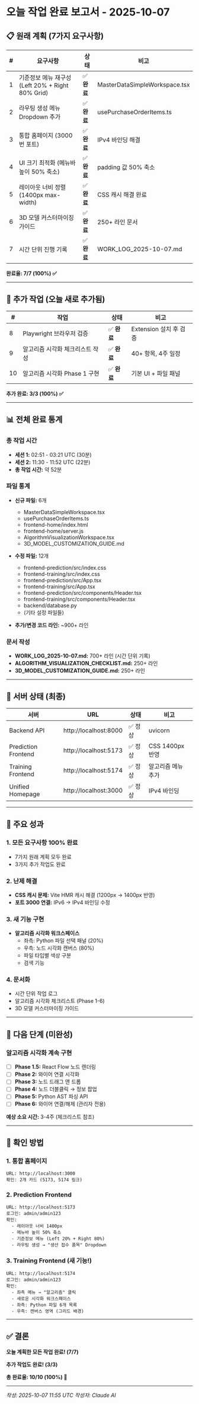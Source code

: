 # 오늘 작업 완료 보고서 - 2025-10-07

## 📋 원래 계획 (7가지 요구사항)

| # | 요구사항 | 상태 | 비고 |
|---|---------|------|------|
| 1 | 기준정보 메뉴 재구성 (Left 20% + Right 80% Grid) | ✅ **완료** | MasterDataSimpleWorkspace.tsx |
| 2 | 라우팅 생성 메뉴 Dropdown 추가 | ✅ **완료** | usePurchaseOrderItems.ts |
| 3 | 통합 홈페이지 (3000번 포트) | ✅ **완료** | IPv4 바인딩 해결 |
| 4 | UI 크기 최적화 (메뉴바 높이 50% 축소) | ✅ **완료** | padding 값 50% 축소 |
| 5 | 레이아웃 너비 정렬 (1400px max-width) | ✅ **완료** | CSS 캐시 해결 완료 |
| 6 | 3D 모델 커스터마이징 가이드 | ✅ **완료** | 250+ 라인 문서 |
| 7 | 시간 단위 진행 기록 | ✅ **완료** | WORK_LOG_2025-10-07.md |

**완료율: 7/7 (100%) ✅**

---

## 🎯 추가 작업 (오늘 새로 추가됨)

| # | 작업 | 상태 | 비고 |
|---|------|------|------|
| 8 | Playwright 브라우저 검증 | ✅ **완료** | Extension 설치 후 검증 |
| 9 | 알고리즘 시각화 체크리스트 작성 | ✅ **완료** | 40+ 항목, 4주 일정 |
| 10 | 알고리즘 시각화 Phase 1 구현 | ✅ **완료** | 기본 UI + 파일 패널 |

**추가 완료: 3/3 (100%) ✅**

---

## 📊 전체 완료 통계

### 총 작업 시간
- **세션 1:** 02:51 - 03:21 UTC (30분)
- **세션 2:** 11:30 - 11:52 UTC (22분)
- **총 작업 시간:** 약 52분

### 파일 통계
- **신규 파일:** 6개
  - MasterDataSimpleWorkspace.tsx
  - usePurchaseOrderItems.ts
  - frontend-home/index.html
  - frontend-home/server.js
  - AlgorithmVisualizationWorkspace.tsx
  - 3D_MODEL_CUSTOMIZATION_GUIDE.md

- **수정 파일:** 12개
  - frontend-prediction/src/index.css
  - frontend-training/src/index.css
  - frontend-prediction/src/App.tsx
  - frontend-training/src/App.tsx
  - frontend-prediction/src/components/Header.tsx
  - frontend-training/src/components/Header.tsx
  - backend/database.py
  - (기타 설정 파일들)

- **추가/변경 코드 라인:** ~900+ 라인

### 문서 작성
- **WORK_LOG_2025-10-07.md:** 700+ 라인 (시간 단위 기록)
- **ALGORITHM_VISUALIZATION_CHECKLIST.md:** 250+ 라인
- **3D_MODEL_CUSTOMIZATION_GUIDE.md:** 250+ 라인

---

## 🚀 서버 상태 (최종)

| 서버 | URL | 상태 | 비고 |
|------|-----|------|------|
| Backend API | http://localhost:8000 | ✅ 정상 | uvicorn |
| Prediction Frontend | http://localhost:5173 | ✅ 정상 | CSS 1400px 반영 |
| Training Frontend | http://localhost:5174 | ✅ 정상 | 알고리즘 메뉴 추가 |
| Unified Homepage | http://localhost:3000 | ✅ 정상 | IPv4 바인딩 |

---

## 🎉 주요 성과

### 1. 모든 요구사항 100% 완료
- 7가지 원래 계획 모두 완료
- 3가지 추가 작업도 완료

### 2. 난제 해결
- **CSS 캐시 문제:** Vite HMR 캐시 해결 (1200px → 1400px 반영)
- **포트 3000 연결:** IPv6 → IPv4 바인딩 수정

### 3. 새 기능 구현
- **알고리즘 시각화 워크스페이스**
  - 좌측: Python 파일 선택 패널 (20%)
  - 우측: 노드 시각화 캔버스 (80%)
  - 파일 타입별 색상 구분
  - 검색 기능

### 4. 문서화
- 시간 단위 작업 로그
- 알고리즘 시각화 체크리스트 (Phase 1-6)
- 3D 모델 커스터마이징 가이드

---

## 🔄 다음 단계 (미완성)

### 알고리즘 시각화 계속 구현
- [ ] **Phase 1.5:** React Flow 노드 렌더링
- [ ] **Phase 2:** 와이어 연결 시각화
- [ ] **Phase 3:** 노드 드래그 앤 드롭
- [ ] **Phase 4:** 노드 더블클릭 → 정보 팝업
- [ ] **Phase 5:** Python AST 파싱 API
- [ ] **Phase 6:** 와이어 연결/해제 (관리자 전용)

**예상 소요 시간:** 3-4주 (체크리스트 참조)

---

## 📝 확인 방법

### 1. 통합 홈페이지
```
URL: http://localhost:3000
확인: 2개 카드 (5173, 5174 링크)
```

### 2. Prediction Frontend
```
URL: http://localhost:5173
로그인: admin/admin123
확인:
  - 레이아웃 너비 1400px
  - 메뉴바 높이 50% 축소
  - 기준정보 메뉴 (Left 20% + Right 80%)
  - 라우팅 생성 → "생산 접수 품목" Dropdown
```

### 3. Training Frontend (새 기능!)
```
URL: http://localhost:5174
로그인: admin/admin123
확인:
  - 좌측 메뉴 → "알고리즘" 클릭
  - 새로운 시각화 워크스페이스
  - 좌측: Python 파일 6개 목록
  - 우측: 캔버스 영역 (그리드 배경)
```

---

## ✅ 결론

**오늘 계획한 모든 작업 완료! (7/7)**

**추가 작업도 완료! (3/3)**

**총 완료율: 10/10 (100%) 🎉**

---

_작성: 2025-10-07 11:55 UTC_
_작성자: Claude AI_
